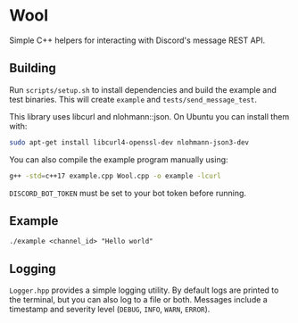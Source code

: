 # Wool

Simple C++ helpers for interacting with Discord's message REST API.

## Building

Run `scripts/setup.sh` to install dependencies and build the example and test binaries. This will create `example` and `tests/send_message_test`.

This library uses libcurl and nlohmann::json. On Ubuntu you can install them with:

```bash
sudo apt-get install libcurl4-openssl-dev nlohmann-json3-dev
```

You can also compile the example program manually using:

```bash
g++ -std=c++17 example.cpp Wool.cpp -o example -lcurl
```

`DISCORD_BOT_TOKEN` must be set to your bot token before running.

## Example

```
./example <channel_id> "Hello world"
```

## Logging

`Logger.hpp` provides a simple logging utility. By default logs are printed to the
terminal, but you can also log to a file or both. Messages include a timestamp
and severity level (`DEBUG`, `INFO`, `WARN`, `ERROR`).
